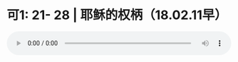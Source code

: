 # 可1: 21- 28 | 耶稣的权柄（18.02.11早）

<audio style="width: 100%;" preload="false" controls controlslist="nodownload"><source src="http://file.simai.life/audio/mp3/old/21887.mp3" type="audio/mpeg">Your browser does not support the audio element.</audio>



